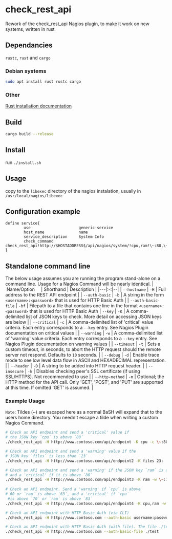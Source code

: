 # check_rest_api
Rework of the check_rest_api Nagios plugin, to make it work on new systems, written in rust

## Dependancies
`rustc`, `rust` and `cargo`

### Debian systems
```sh
sudo apt install rust rustc cargo
```

### Other
[Rust installation documentation](https://forge.rust-lang.org/infra/other-installation-methods.html)

## Build
```sh
cargo build --release
```

## Install 
run `./install.sh`

## Usage
copy to the `libexec` directory of the nagios instalation, usually in `/usr/local/nagios/libexec`

## Configuration example
```
define service{
        use                     generic-service
        host_name               name
        service_description     System Info
        check_command           check_rest_api!http://$HOSTADDRESS$/api/nagios/system/!cpu,ram!\~:80,\~:85!\~:100,\~:95
}
```

## Standalone command line
The below usage assumes you are running the program stand-alone on a command line.
Usage for a Nagios Command will be nearly identical.
| &nbsp; &nbsp;Name/Option &nbsp; &nbsp;  | Shorthand | Description  |
|---|:-:|--|
| `--hostname` | `-H` | Full address to the REST API endpoint |
| `--auth-basic` | `-b` | A string in the form `<username>:<password>` that is used for HTTP Basic Auth |
| `--auth-basic-file` | `-bf` | Filepath to a file that contains one line in the format `<username>:<password>` that is used for HTTP Basic Auth
| `--key` | `-K` | A comma-delimited list of JSON keys to check. More detail on accessing JSON keys are below |
| `--critical` | `-c` | A comma-delimited list of 'critical' value criteria. Each entry corresponds to a `--key` entry. See Nagios Plugin documentation on critical values |
| `--warning` | `-w` | A comma-delimited list of 'warning' value criteria. Each entry corresponds to a `--key` entry. See Nagios Plugin documentation on warning values |
| `--timeout` | `-t` | Sets a custom timeout, in seconds, to abort the HTTP request should the remote server not respond. Defaults to `10` seconds. |
| `--debug` | `-d` | Enable trace mode to see low level data flow in ASCII and HEXADECIMAL representation. |
| `--header` | `-D` | A string to be added into HTTP request header. |
| `--insecure` | `-k` | Disables checking peer's SSL certificate (if using SSL/HTTPS). Not recommended to use |
| `--http-method` | `-m` | Optional; the HTTP method for the API call. Only 'GET', 'POST', and 'PUT' are supported at this time. If omitted 'GET' is assumed. | 

### Example Usage
`Note`: Tildes (~) are escaped here as a normal BaSH will expand that to the users home directory. You needn't escape a tilde when writing a custom Nagios Command. 
```bash
# Check an API endpoint and send a 'critical' value if 
# the JSON key `cpu` is above `80`
./check_rest_api -H http://www.contoso.com/api/endpoint -K cpu -c \~:80

# Check an API endpoint and send a 'warning' value if the 
# JSON key `files` is less than `23`
./check_rest_api -H http://www.contoso.com/api/endpoint2 -K files 23:

# Check an API endpoint and send a 'warning' if the JSON key `ram` is above `75` 
# and a 'critical' if it is above `80`
./check_rest_api -H http://www.contoso.com/api/endpoint3 -K ram -w \~:75 -c \~:80
  
# Check an API endpoint. Send a 'warning' if `cpu` is above 
# 60 or `ram` is above `63`, and a 'critical' if `cpu` 
 #is above `70` or `ram` is above `83`
./check_rest_api -H http://www.contoso.com/api/endpoint4 -K cpu,ram -w \~:60,\~:63 -c \~:70,\~:83

# Check an API endpoint with HTTP Basic Auth (via CLI)
./check_rest_api -H http://www.contoso.com --auth-basic username:password

# Check an API endpoint with HTTP Basic Auth (with file). The file ./test has one line with the string "username:password" to use for HTTP Basic Auth
./check_rest_api -H http://www.contoso.com --auth-basic-file ./test
```  
